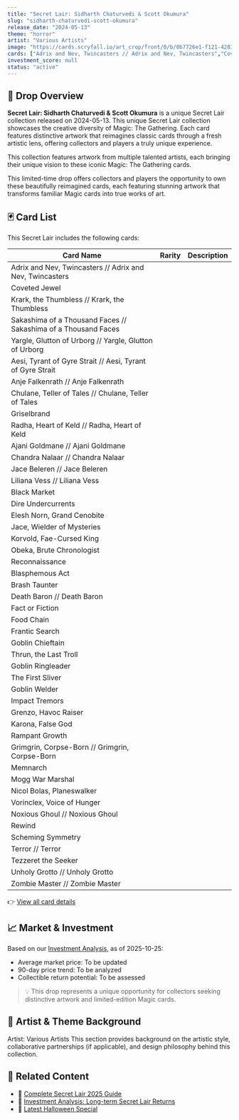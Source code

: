 ```yaml
---
title: "Secret Lair: Sidharth Chaturvedi & Scott Okumura"
slug: "sidharth-chaturvedi-scott-okumura"
release_date: "2024-05-13"
theme: "horror"
artist: "Various Artists"
image: "https://cards.scryfall.io/art_crop/front/0/b/0b7726e1-f121-4283-9c54-66509f332f39.jpg?1759032972"
cards: ["Adrix and Nev, Twincasters // Adrix and Nev, Twincasters","Coveted Jewel","Krark, the Thumbless // Krark, the Thumbless","Sakashima of a Thousand Faces // Sakashima of a Thousand Faces","Yargle, Glutton of Urborg // Yargle, Glutton of Urborg","Aesi, Tyrant of Gyre Strait // Aesi, Tyrant of Gyre Strait","Anje Falkenrath // Anje Falkenrath","Chulane, Teller of Tales // Chulane, Teller of Tales","Griselbrand","Radha, Heart of Keld // Radha, Heart of Keld","Ajani Goldmane // Ajani Goldmane","Chandra Nalaar // Chandra Nalaar","Jace Beleren // Jace Beleren","Liliana Vess // Liliana Vess","Black Market","Dire Undercurrents","Elesh Norn, Grand Cenobite","Jace, Wielder of Mysteries","Korvold, Fae-Cursed King","Obeka, Brute Chronologist","Reconnaissance","Blasphemous Act","Brash Taunter","Death Baron // Death Baron","Fact or Fiction","Food Chain","Frantic Search","Goblin Chieftain","Thrun, the Last Troll","Goblin Ringleader","The First Sliver","Goblin Welder","Impact Tremors","Grenzo, Havoc Raiser","Karona, False God","Rampant Growth","Grimgrin, Corpse-Born // Grimgrin, Corpse-Born","Memnarch","Mogg War Marshal","Nicol Bolas, Planeswalker","Vorinclex, Voice of Hunger","Noxious Ghoul // Noxious Ghoul","Rewind","Scheming Symmetry","Terror // Terror","Tezzeret the Seeker","Unholy Grotto // Unholy Grotto","Zombie Master // Zombie Master"]
investment_score: null
status: "active"
---
```


## 💠 Drop Overview
**Secret Lair: Sidharth Chaturvedi & Scott Okumura** is a unique Secret Lair collection released on 2024-05-13. This unique Secret Lair collection showcases the creative diversity of Magic: The Gathering. Each card features distinctive artwork that reimagines classic cards through a fresh artistic lens, offering collectors and players a truly unique experience.

This collection features artwork from multiple talented artists, each bringing their unique vision to these iconic Magic: The Gathering cards.

This limited-time drop offers collectors and players the opportunity to own these beautifully reimagined cards, each featuring stunning artwork that transforms familiar Magic cards into true works of art.

## 🃏 Card List
This Secret Lair includes the following cards:

| Card Name | Rarity | Description |
|-----------|---------|-------------|
| Adrix and Nev, Twincasters // Adrix and Nev, Twincasters |  |  |
| Coveted Jewel |  |  |
| Krark, the Thumbless // Krark, the Thumbless |  |  |
| Sakashima of a Thousand Faces // Sakashima of a Thousand Faces |  |  |
| Yargle, Glutton of Urborg // Yargle, Glutton of Urborg |  |  |
| Aesi, Tyrant of Gyre Strait // Aesi, Tyrant of Gyre Strait |  |  |
| Anje Falkenrath // Anje Falkenrath |  |  |
| Chulane, Teller of Tales // Chulane, Teller of Tales |  |  |
| Griselbrand |  |  |
| Radha, Heart of Keld // Radha, Heart of Keld |  |  |
| Ajani Goldmane // Ajani Goldmane |  |  |
| Chandra Nalaar // Chandra Nalaar |  |  |
| Jace Beleren // Jace Beleren |  |  |
| Liliana Vess // Liliana Vess |  |  |
| Black Market |  |  |
| Dire Undercurrents |  |  |
| Elesh Norn, Grand Cenobite |  |  |
| Jace, Wielder of Mysteries |  |  |
| Korvold, Fae-Cursed King |  |  |
| Obeka, Brute Chronologist |  |  |
| Reconnaissance |  |  |
| Blasphemous Act |  |  |
| Brash Taunter |  |  |
| Death Baron // Death Baron |  |  |
| Fact or Fiction |  |  |
| Food Chain |  |  |
| Frantic Search |  |  |
| Goblin Chieftain |  |  |
| Thrun, the Last Troll |  |  |
| Goblin Ringleader |  |  |
| The First Sliver |  |  |
| Goblin Welder |  |  |
| Impact Tremors |  |  |
| Grenzo, Havoc Raiser |  |  |
| Karona, False God |  |  |
| Rampant Growth |  |  |
| Grimgrin, Corpse-Born // Grimgrin, Corpse-Born |  |  |
| Memnarch |  |  |
| Mogg War Marshal |  |  |
| Nicol Bolas, Planeswalker |  |  |
| Vorinclex, Voice of Hunger |  |  |
| Noxious Ghoul // Noxious Ghoul |  |  |
| Rewind |  |  |
| Scheming Symmetry |  |  |
| Terror // Terror |  |  |
| Tezzeret the Seeker |  |  |
| Unholy Grotto // Unholy Grotto |  |  |
| Zombie Master // Zombie Master |  |  |

👉 [View all card details](/cards?drop=sidharth-chaturvedi-scott-okumura)

## 📈 Market & Investment
Based on our [Investment Analysis](/investment/sidharth-chaturvedi-scott-okumura), as of 2025-10-25:
- Average market price: To be updated
- 90-day price trend: To be analyzed
- Collectible return potential: To be assessed

> 💡 This drop represents a unique opportunity for collectors seeking distinctive artwork and limited-edition Magic cards.

## 🎨 Artist & Theme Background
Artist: Various Artists
This section provides background on the artistic style, collaborative partnerships (if applicable), and design philosophy behind this collection.

## 🔗 Related Content
- 📰 [Complete Secret Lair 2025 Guide](/news/secret-lair-2025-complete-guide)
- 💼 [Investment Analysis: Long-term Secret Lair Returns](/investment)
- 🎃 [Latest Halloween Special](/drops/secret-scare-superdrop-2025)